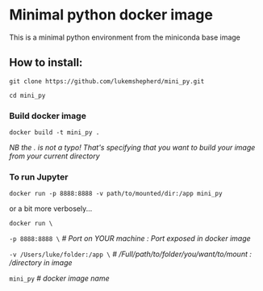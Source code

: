 # Minimal python docker image

This is a minimal python environment from the miniconda base image

## How to install:

`git clone https://github.com/lukemshepherd/mini_py.git`

`cd mini_py`

### Build docker image
`docker build -t mini_py .`

*NB the . is not a typo! That's specifying that you want to build your image from your current directory* 

### To run Jupyter
`docker run -p 8888:8888 -v path/to/mounted/dir:/app mini_py`

or a bit more verbosely...


`docker run \`

`-p 8888:8888 \` *# Port on YOUR machine : Port exposed in docker image*
     
`-v /Users/luke/folder:/app \` *# /Full/path/to/folder/you/want/to/mount : /directory in image*
      
`mini_py` *# docker image name*
